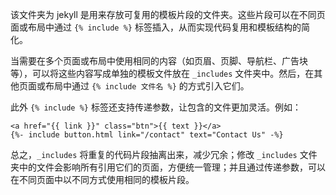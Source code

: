 该文件夹为 jekyll 是用来存放可复用的模板片段的文件夹。这些片段可以在不同页面或布局中通过 `{% include %}` 标签插入，从而实现代码复用和模板结构的简化。

当需要在多个页面或布局中使用相同的内容（如页眉、页脚、导航栏、广告块等），可以将这些内容写成单独的模板文件放在 `_includes` 文件夹中。然后，在其他页面或布局中通过 `{% include 文件名 %}` 的方式引入它们。

此外 `{% include %}` 标签还支持传递参数，让包含的文件更加灵活。例如：

```liquid
<a href="{{ link }}" class="btn">{{ text }}</a>
{%- include button.html link="/contact" text="Contact Us" -%}
```

总之，`_includes` 将重复的代码片段抽离出来，减少冗余；修改 `_includes` 文件夹中的文件会影响所有引用它们的页面，方便统一管理；并且通过传递参数，可以在不同页面中以不同方式使用相同的模板片段。

